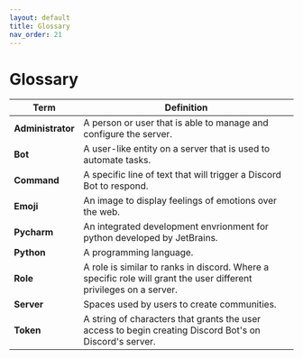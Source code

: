 ```yaml
---
layout: default
title: Glossary
nav_order: 21
---
```


# Glossary
| Term | Definition |
| ------ | ------------- |
| **Administrator** | A person or user that is able to manage and configure the server. |
| **Bot** | A user-like entity on a server that is used to automate tasks.|
| **Command** | A specific line of text that will trigger a Discord Bot to respond.|
| **Emoji**  | An image to display feelings of emotions over the web.|
| **Pycharm** | An integrated development envrionment for python developed by JetBrains.|
| **Python** | A programming language. |
| **Role** | A role is similar to ranks in discord. Where a specific role will grant the user different privileges on a server. |
| **Server** | Spaces used by users to create communities.|
| **Token** | A string of characters that grants the user access to begin creating Discord Bot's on Discord's server. |
